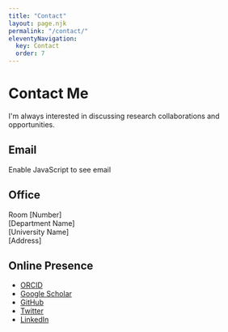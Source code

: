 ```yaml
---
title: "Contact"
layout: page.njk
permalink: "/contact/"
eleventyNavigation:
  key: Contact
  order: 7
---
```


# Contact Me

I'm always interested in discussing research collaborations and opportunities.

## Email
<span class="email-obfuscated" data-user="your.email" data-domain="university.edu">Enable JavaScript to see email</span>

## Office
Room [Number]  
[Department Name]  
[University Name]  
[Address]  

## Online Presence

- [ORCID](https://orcid.org/0000-0000-0000-0000)
- [Google Scholar](https://scholar.google.com/citations?user=YOUR_ID)
- [GitHub](https://github.com/yourusername)
- [Twitter](https://twitter.com/yourusername)
- [LinkedIn](https://linkedin.com/in/yourname)